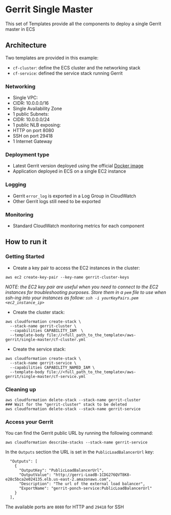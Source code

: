 # Gerrit Single Master

This set of Templates provide all the components to deploy a single Gerrit master
in ECS

## Architecture

Two templates are provided in this example:
* `cf-cluster`: define the ECS cluster and the networking stack
* `cf-service`: defined the service stack running Gerrit

### Networking

* Single VPC:
 * CIDR: 10.0.0.0/16
* Single Availability Zone
* 1 public Subnets:
 * CIDR: 10.0.0.0/24
* 1 public NLB exposing:
 * HTTP on port 8080
 * SSH on port 29418
* 1 Internet Gateway

### Deployment type

* Latest Gerrit version deployed using the official [Docker image](https://hub.docker.com/r/gerritcodereview/gerrit)
* Application deployed in ECS on a single EC2 instance

### Logging

* Gerrit `error_log` is exported in a Log Group in CloudWatch
* Other Gerrit logs still need to be exported

### Monitoring

* Standard CloudWatch monitoring metrics for each component

## How to run it

### Getting Started

* Create a key pair to access the EC2 instances in the cluster:

```
aws ec2 create-key-pair --key-name gerrit-cluster-keys
```

*NOTE: the EC2 key pair are useful when you need to connect to the EC2 instances
for troubleshooting purposes. Store them in a `pem` file to use when ssh-ing into your
instances as follow: `ssh -i yourKeyPairs.pem <ec2_instance_ip>`*

* Create the cluster stack:

```
aws cloudformation create-stack \
  --stack-name gerrit-cluster \
  --capabilities CAPABILITY_IAM  \
  --template-body file://<full_path_to_the_template>/aws-gerrit/single-master/cf-cluster.yml
```

* Create the service stack:

```
aws cloudformation create-stack \
  --stack-name gerrit-service \
  --capabilities CAPABILITY_NAMED_IAM \
  --template-body file://<full_path_to_the_template>/aws-gerrit/single-master/cf-service.yml
```

### Cleaning up

```
aws cloudformation delete-stack --stack-name gerrit-cluster
### Wait for the "gerrit-cluster" stack to be deleted
aws cloudformation delete-stack --stack-name gerrit-service
```

### Access your Gerrit

You can find the Gerrit public URL by running the following command:

```
aws cloudformation describe-stacks --stack-name gerrit-service
```

In the `Outputs` section the URL is set in the `PublicLoadBalancerUrl` key:

```
  "Outputs": [
    {
      "OutputKey": "PublicLoadBalancerUrl",
      "OutputValue": "http://gerri-LoadB-1CDG276QVT8K8-e28c5bca2e024135.elb.us-east-2.amazonaws.com",
      "Description": "The url of the external load balancer",
      "ExportName": "gerrit-ponch-service:PublicLoadBalancerUrl"
    }
  ],
```

The available ports are `8080` for HTTP and `29418` for SSH
